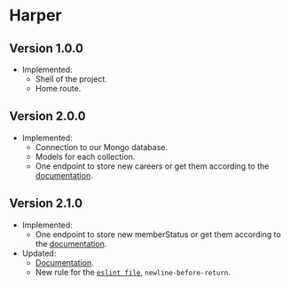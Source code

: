 # Harper

## Version 1.0.0

- Implemented:
  - Shell of the project.
  - Home route.

## Version 2.0.0

- Implemented:
  - Connection to our Mongo database.
  - Models for each collection.
  - One endpoint to store new careers or get them according to the [documentation](./readme.md).

## Version 2.1.0

- Implemented:
  - One endpoint to store new memberStatus or get them according to the [documentation](./readme.md).
- Updated:
  - [Documentation](./readme.md).
  - New rule for the [`eslint file`](./.eslintrc.json), `newline-before-return`.
